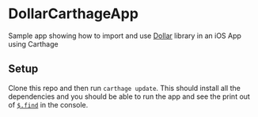# DollarCarthageApp
Sample app showing how to import and use [Dollar](https://github.com/ankurp/Dollar.swift) library in an iOS App using Carthage

## Setup

Clone this repo and then run `carthage update`. This should install all the dependencies and you should be able to run the app and see the print out of [`$.find`](https://github.com/ankurp/DollarCarthageApp/blob/master/CarthageApp/ViewController.swift#L18) in the console.
